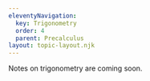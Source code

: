 ```yaml
---
eleventyNavigation:
  key: Trigonometry
  order: 4
  parent: Precalculus
layout: topic-layout.njk
---
```


Notes on trigonometry are coming soon.

